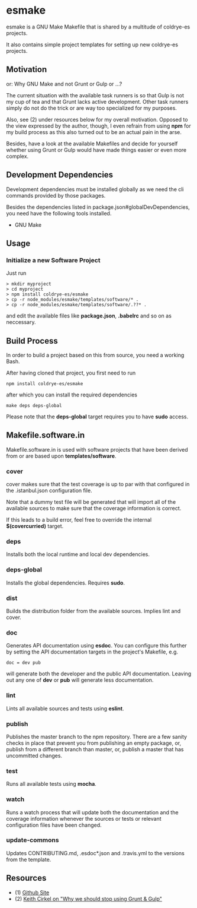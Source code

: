# esmake

esmake is a GNU Make Makefile that is shared by a multitude of coldrye-es projects.

It also contains simple project templates for setting up new coldrye-es projects.


## Motivation

or: Why GNU Make and not Grunt or Gulp or ...?

The current situation with the available task runners is so that Gulp is not my
cup of tea and that Grunt lacks active development. Other task runners simply
do not do the trick or are way too specialized for my purposes.

Also, see (2) under resources below for my overall motivation. Opposed to the
view expressed by the author, though, I even refrain from using **npm** for
my build process as this also turned out to be an actual pain in the arse.

Besides, have a look at the available Makefiles and decide for yourself whether
using Grunt or Gulp would have made things easier or even more complex.


## Development Dependencies

Development dependencies must be installed globally as we need the cli commands
provided by those packages.

Besides the dependencies listed in package.json#globalDevDependencies, you need
have the following tools installed.

 - GNU Make


## Usage

### Initialize a new Software Project

Just run

```
> mkdir myproject
> cd myproject
> npm install coldrye-es/esmake
> cp -r node_modules/esmake/templates/software/* .
> cp -r node_modules/esmake/templates/software/.??* .
```

and edit the available files like **package.json**, **.babelrc** and so on as
neccessary.


## Build Process

In order to build a project based on this from source, you need a working Bash.
 
After having cloned that project, you first need to run

```
npm install coldrye-es/esmake
```

after which you can install the required dependencies

```
make deps deps-global
```

Please note that the **deps-global** target requires you to have **sudo** access.


## Makefile.software.in

Makefile.software.in is used with software projects that have been derived from
or are based upon **templates/software**.


### cover

cover makes sure that the test coverage is up to par with that configured in the
.istanbul.json configuration file.

Note that a dummy test file will be generated that will import all of the
available sources to make sure that the coverage information is correct.

If this leads to a build error, feel free to override the internal **$(covercurried)** target.


### deps

Installs both the local runtime and local dev dependencies.


### deps-global

Installs the global dependencies. Requires **sudo**.


### dist

Builds the distribution folder from the available sources. Implies lint and cover.


### doc

Generates API documentation using **esdoc**. You can configure this further by
setting the API documentation targets in the project's Makefile, e.g.

```
doc = dev pub
```

will generate both the developer and the public API documentation. Leaving out
any one of **dev** or **pub** will generate less documentation.


### lint

Lints all available sources and tests using **eslint**.


### publish

Publishes the master branch to the npm repository. There are a few sanity checks
in place that prevent you from publishing an empty package, or, publish from a
different branch than master, or, publish a master that has uncommitted changes.


### test

Runs all available tests using **mocha**.


### watch

Runs a watch process that will update both the documentation and the coverage
information whenever the sources or tests or relevant configuration files have
been changed.


### update-commons

Updates CONTRIBUTING.md, .esdoc*.json and .travis.yml to the versions from the
template.


## Resources

 - (1) [Github Site](https://github.com/coldrye-es/esmake)
 - (2) [Keith Cirkel on "Why we should stop using Grunt & Gulp"](http://blog.keithcirkel.co.uk/why-we-should-stop-using-grunt)

